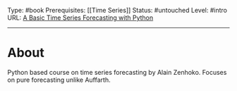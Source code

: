 Type: #book
Prerequisites: [[Time Series]]
Status: #untouched 
Level: #intro 
URL: [A Basic Time Series Forecasting with Python](https://arxiv.org/pdf/2205.10941.pdf)

----
# About

Python based course on time series forecasting by Alain Zenhoko. Focuses on pure forecasting unlike Auffarth.